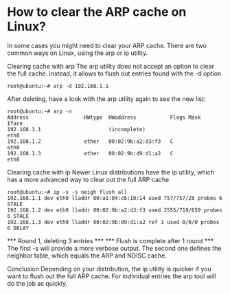 # How to clear the ARP cache on Linux?

In some cases you might need to clear your ARP cache. There are two common ways on Linux, using the arp or ip utility.

Clearing cache with arp
The arp utility does not accept an option to clear the full cache. Instead, it allows to flush out entries found with the -d option.
```
root@ubuntu:~# arp -d 192.168.1.1
```
After deleting, have a look with the arp utility again to see the new list:
```
root@ubuntu:~# arp -n
Address                  HWtype  HWaddress           Flags Mask            Iface
192.168.1.1                      (incomplete)                              eth0
192.168.1.2              ether   00:02:9b:a2:d3:f3   C                     eth0
192.168.1.3              ether   00:02:9b:d9:d1:a2   C                     eth0
```
Clearing cache with ip
Newer Linux distributions have the ip utility, which has a more advanced way to clear out the full ARP cache
```
root@ubuntu:~# ip -s -s neigh flush all
192.168.1.1 dev eth0 lladdr 00:a1:04:c6:10:14 used 757/757/28 probes 6 STALE
192.168.1.2 dev eth0 lladdr 00:02:9b:a2:d3:f3 used 2555/719/659 probes 6 STALE
192.168.1.3 dev eth0 lladdr 00:02:9b:d9:d1:a2 ref 1 used 0/0/0 probes 6 DELAY
```
*** Round 1, deleting 3 entries ***
*** Flush is complete after 1 round ***
The first -s will provide a more verbose output. The second one defines the neighbor table, which equals the ARP and NDISC cache.

Conclusion
Depending on your distribution, the ip utility is quicker if you want to flush out the full ARP cache. For individual entries the arp tool will do the job as quickly.